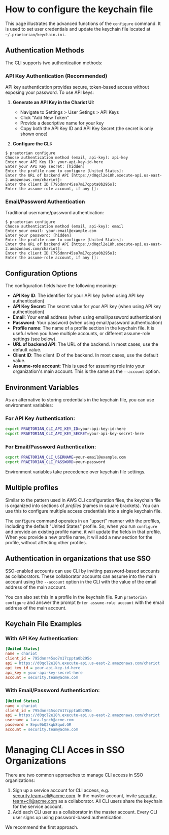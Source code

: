 # How to configure the keychain file

This page illustrates the advanced functions of the `configure` command. It is used to set
user credentials and update the keychain file located at `~/.praetorian/keychain.ini`.

## Authentication Methods

The CLI supports two authentication methods:

### API Key Authentication (Recommended)

API key authentication provides secure, token-based access without exposing your password. To use API keys:

1. **Generate an API Key in the Chariot UI:**
   - Navigate to Settings > User Setings > API Keys
   - Click "Add New Token"
   - Provide a descriptive name for your key
   - Copy both the API Key ID and API Key Secret (the secret is only shown once)

2. **Configure the CLI:**

```
$ praetorian configure
Choose authentication method (email, api-key): api-key
Enter your API Key ID: your-api-key-id-here
Enter your API Key secret: [hidden]
Enter the profile name to configure [United States]:
Enter the URL of backend API [https://d0qcl2e18h.execute-api.us-east-2.amazonaws.com/chariot]:
Enter the client ID [795dnnr45so7m17cppta0b295o]:
Enter the assume-role account, if any []:
```

### Email/Password Authentication

Traditional username/password authentication:

```
$ praetorian configure
Choose authentication method (email, api-key): email
Enter your email: your-email@example.com
Enter your password: [hidden]
Enter the profile name to configure [United States]:
Enter the URL of backend API [https://d0qcl2e18h.execute-api.us-east-2.amazonaws.com/chariot]:
Enter the client ID [795dnnr45so7m17cppta0b295o]:
Enter the assume-role account, if any []:
```

## Configuration Options

The configuration fields have the following meanings:

- **API Key ID**: The identifier for your API key (when using API key authentication)
- **API Key Secret**: The secret value for your API key (when using API key authentication)
- **Email**: Your email address (when using email/password authentication)
- **Password**: Your password (when using email/password authentication)
- **Profile name**: The name of a profile section in the keychain file. It is
  useful when you have multiple accounts, or different assume-role settings (see below).
- **URL of backend API**: The URL of the backend. In most cases, use the default value.
- **Client ID**: The client ID of the backend. In most cases, use the default value.
- **Assume-role account**: This is used for assuming role into your organization's main
  account. This is the same as the `--account` option.

## Environment Variables

As an alternative to storing credentials in the keychain file, you can use environment variables:

### For API Key Authentication:
```bash
export PRAETORIAN_CLI_API_KEY_ID=your-api-key-id-here
export PRAETORIAN_CLI_API_KEY_SECRET=your-api-key-secret-here
```

### For Email/Password Authentication:
```bash
export PRAETORIAN_CLI_USERNAME=your-email@example.com
export PRAETORIAN_CLI_PASSWORD=your-password
```

Environment variables take precedence over keychain file settings.

## Multiple profiles

Similar to the pattern used in AWS CLI configuration files, the keychain file is
organized into sections of _profiles_ (names in square brackets). You can use this to configure
multiple access credentials into a single keychain file.

The `configure` command operates in an "upsert" manner with the profiles, including the
default "United States" profile. So, when you run `configure` and provide an
existing profile name, it will update the fields in that profile. When you provide
a new profile name, it will add a new section for the profile, without affecting other
profiles.

## Authentication in organizations that use SSO

SSO-enabled accounts can use CLI by inviting password-based accounts as collaborators.
These collaborator accounts can assume into the main account using the `--account` option
in the CLI with the value of the email address of the main account.

You can also set this in a profile in the keychain file. Run `praetorian configure` and
answer the prompt `Enter assume-role account` with the email address of the main account.

## Keychain File Examples

### With API Key Authentication:
```ini
[United States]
name = chariot
client_id = 795dnnr45so7m17cppta0b295o
api = https://d0qcl2e18h.execute-api.us-east-2.amazonaws.com/chariot
api_key_id = your-api-key-id-here
api_key = your-api-key-secret-here
account = security.team@acme.com
```

### With Email/Password Authentication:
```ini
[United States]
name = chariot
client_id = 795dnnr45so7m17cppta0b295o
api = https://d0qcl2e18h.execute-api.us-east-2.amazonaws.com/chariot
username = lara.lynch@acme.com
password = 8epu9bQ2kqb8qwd.GR
account = security.team@acme.com
```

# Managing CLI Acces in SSO Organizations 

There are two common approaches to manage CLI access in SSO organizations:

1. Sign up a service account for CLI access, e.g. security.team+cli@acme.com. In the master
   account, invite security-team+cli@acme.com as a collaborator. All CLI users share the
   keychain for the service account.
3. Add each CLI user as a collaborator in the master account. Every CLI user signs up using
   password-based authentication.

We recommend the first approach.
